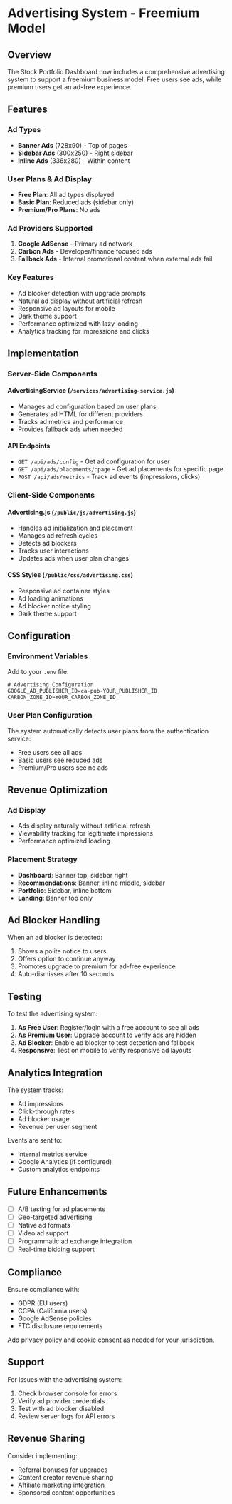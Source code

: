 # Advertising System - Freemium Model

## Overview
The Stock Portfolio Dashboard now includes a comprehensive advertising system to support a freemium business model. Free users see ads, while premium users get an ad-free experience.

## Features

### Ad Types
- **Banner Ads** (728x90) - Top of pages
- **Sidebar Ads** (300x250) - Right sidebar 
- **Inline Ads** (336x280) - Within content

### User Plans & Ad Display
- **Free Plan**: All ad types displayed
- **Basic Plan**: Reduced ads (sidebar only)
- **Premium/Pro Plans**: No ads

### Ad Providers Supported
1. **Google AdSense** - Primary ad network
2. **Carbon Ads** - Developer/finance focused ads
3. **Fallback Ads** - Internal promotional content when external ads fail

### Key Features
- Ad blocker detection with upgrade prompts
- Natural ad display without artificial refresh
- Responsive ad layouts for mobile
- Dark theme support
- Performance optimized with lazy loading
- Analytics tracking for impressions and clicks

## Implementation

### Server-Side Components

#### AdvertisingService (`/services/advertising-service.js`)
- Manages ad configuration based on user plans
- Generates ad HTML for different providers
- Tracks ad metrics and performance
- Provides fallback ads when needed

#### API Endpoints
- `GET /api/ads/config` - Get ad configuration for user
- `GET /api/ads/placements/:page` - Get ad placements for specific page
- `POST /api/ads/metrics` - Track ad events (impressions, clicks)

### Client-Side Components

#### Advertising.js (`/public/js/advertising.js`)
- Handles ad initialization and placement
- Manages ad refresh cycles
- Detects ad blockers
- Tracks user interactions
- Updates ads when user plan changes

#### CSS Styles (`/public/css/advertising.css`)
- Responsive ad container styles
- Ad loading animations
- Ad blocker notice styling
- Dark theme support

## Configuration

### Environment Variables
Add to your `.env` file:
```env
# Advertising Configuration
GOOGLE_AD_PUBLISHER_ID=ca-pub-YOUR_PUBLISHER_ID
CARBON_ZONE_ID=YOUR_CARBON_ZONE_ID
```

### User Plan Configuration
The system automatically detects user plans from the authentication service:
- Free users see all ads
- Basic users see reduced ads
- Premium/Pro users see no ads

## Revenue Optimization

### Ad Display
- Ads display naturally without artificial refresh
- Viewability tracking for legitimate impressions
- Performance optimized loading

### Placement Strategy
- **Dashboard**: Banner top, sidebar right
- **Recommendations**: Banner, inline middle, sidebar
- **Portfolio**: Sidebar, inline bottom
- **Landing**: Banner top only

## Ad Blocker Handling

When an ad blocker is detected:
1. Shows a polite notice to users
2. Offers option to continue anyway
3. Promotes upgrade to premium for ad-free experience
4. Auto-dismisses after 10 seconds

## Testing

To test the advertising system:

1. **As Free User**: Register/login with a free account to see all ads
2. **As Premium User**: Upgrade account to verify ads are hidden
3. **Ad Blocker**: Enable ad blocker to test detection and fallback
4. **Responsive**: Test on mobile to verify responsive ad layouts

## Analytics Integration

The system tracks:
- Ad impressions
- Click-through rates
- Ad blocker usage
- Revenue per user segment

Events are sent to:
- Internal metrics service
- Google Analytics (if configured)
- Custom analytics endpoints

## Future Enhancements

- [ ] A/B testing for ad placements
- [ ] Geo-targeted advertising
- [ ] Native ad formats
- [ ] Video ad support
- [ ] Programmatic ad exchange integration
- [ ] Real-time bidding support

## Compliance

Ensure compliance with:
- GDPR (EU users)
- CCPA (California users)  
- Google AdSense policies
- FTC disclosure requirements

Add privacy policy and cookie consent as needed for your jurisdiction.

## Support

For issues with the advertising system:
1. Check browser console for errors
2. Verify ad provider credentials
3. Test with ad blocker disabled
4. Review server logs for API errors

## Revenue Sharing

Consider implementing:
- Referral bonuses for upgrades
- Content creator revenue sharing
- Affiliate marketing integration
- Sponsored content opportunities